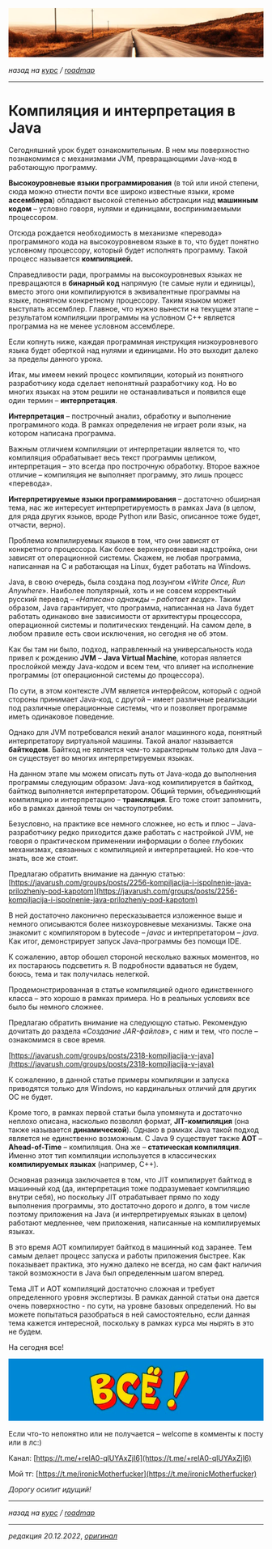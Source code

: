 ![](../../common_files/header.png)

*назад на [курс](../../course.md) / [roadmap](../../roadmap.md)*

***

   

Компиляция и интерпретация в Java
=================================

Сегодняшний урок будет ознакомительным. В нем мы поверхностно познакомимся с механизмами JVM, превращающими Java-код в работающую программу.

**Высокоуровневые языки программирования** (в той или иной степени, сюда можно отнести почти все широко известные языки, кроме **ассемблера**) обладают высокой степенью абстракции над **машинным кодом** – условно говоря, нулями и единицами, воспринимаемыми процессором.

Отсюда рождается необходимость в механизме «перевода» программного кода на высокоуровневом языке в то, что будет понятно условному процессору, который будет исполнять программу. Такой процесс называется **компиляцией.**

Справедливости ради, программы на высокоуровневых языках не превращаются в **бинарный код** напрямую (те самые нули и единицы), вместо этого они компилируются в эквивалентные программы на языке, понятном конкретному процессору. Таким языком может выступать ассемблер. Главное, что нужно вынести на текущем этапе – результатом компиляции программы на условном C++ является программа на не менее условном ассемблере.

Если копнуть ниже, каждая программная инструкция низкоуровневого языка будет оберткой над нулями и единицами. Но это выходит далеко за пределы данного урока.

Итак, мы имеем некий процесс компиляции, который из понятного разработчику кода сделает непонятный разработчику код. Но во многих языках на этом решили не останавливаться и появился еще один термин – **интерпретация**.

**Интерпретация** – построчный анализ, обработку и выполнение программного кода. В рамках определения не играет роли язык, на котором написана программа.

Важным отличием компиляции от интерпретации является то, что компиляция обрабатывает весь текст программы целиком, интерпретация – это всегда про построчную обработку. Второе важное отличие – компиляция не выполняет программу, это лишь процесс «перевода».

**Интерпретируемые языки программирования** – достаточно обширная тема, нас же интересует интерпретируемость в рамках Java (в целом, для ряда других языков, вроде Python или Basic, описанное тоже будет, отчасти, верно).

Проблема компилируемых языков в том, что они зависят от конкретного процессора. Как более верхнеуровневая надстройка, они зависят от операционной системы. Скажем, не любая программа, написанная на C и работающая на Linux, будет работать на Windows.

Java, в свою очередь, была создана под лозунгом «_Write Once, Run Anywhere_». Наиболее популярный, хоть и не совсем корректный русский перевод – «_Написано однажды – работает везде_». Таким образом, Java гарантирует, что программа, написанная на Java будет работать одинаково вне зависимости от архитектуры процессора, операционной системы и политических тенденций. На самом деле, в любом правиле есть свои исключения, но сегодня не об этом.

Как бы там ни было, подход, направленный на универсальность кода привел к рождению **JVM** – **Java Virtual Machine**, которая является прослойкой между Java-кодом и всем тем, что влияет на исполнение программы (от операционной системы до процессора).

По сути, в этом контексте JVM является интерфейсом, который с одной стороны принимает Java-код, с другой – имеет различные реализации под различные операционные системы, что и позволяет программе иметь одинаковое поведение.

Однако для JVM потребовался некий аналог машинного кода, понятный интерпретатору виртуальной машины. Такой аналог называется **байткодом**. Байткод не является чем-то характерным только для Java – он существует во многих интерпретируемых языках.

На данном этапе мы можем описать путь от Java-кода до выполнения программы следующим образом: Java-код компилируется в байткод, байткод выполняется интерпретатором. Общий термин, объединяющий компиляцию и интерпретацию – **трансляция**. Его тоже стоит запомнить, ибо в рамках данной темы он частоупотребим.

Безусловно, на практике все немного сложнее, но есть и плюс – Java-разработчику редко приходится даже работать с настройкой JVM, не говоря о практическом применении информации о более глубоких механизмах, связанных с компиляцией и интерпретацией. Но кое-что знать, все же стоит.

Предлагаю обратить внимание на данную статью: [https://javarush.com/groups/posts/2256-kompiljacija-i-ispolnenie-java-prilozheniy-pod-kapotom](https://javarush.com/groups/posts/2256-kompiljacija-i-ispolnenie-java-prilozheniy-pod-kapotom)

  

В ней достаточно лаконично пересказывается изложенное выше и немного описываются более низкоуровневые механизмы. Также она знакомит с компилятором в bytecode – _javac_ и интерпретатором – _java_. Как итог, демонстрирует запуск Java-программы без помощи IDE.

К сожалению, автор обошел стороной несколько важных моментов, но их постараюсь подсветить я. В подробности вдаваться не будем, боюсь, тема и так получилась нелегкой.

Продемонстрированная в статье компиляцией одного единственного класса – это хорошо в рамках примера. Но в реальных условиях все было бы немного сложнее.

Предлагаю обратить внимание на следующую статью. Рекомендую дочитать до раздела «_Создание JAR-файлов_», с ним и тем, что после – ознакомимся в свое время.

[https://javarush.com/groups/posts/2318-kompiljacija-v-java](https://javarush.com/groups/posts/2318-kompiljacija-v-java)

  

К сожалению, в данной статье примеры компиляции и запуска приводятся только для Windows, но кардинальных отличий для других ОС не будет.

Кроме того, в рамках первой статьи была упомянута и достаточно неплохо описана, насколько позволял формат, **JIT-компиляция** (она также называется **динамической**). Однако в рамках Java такой подход является не единственно возможным. С Java 9 существует также **AOT** – **Ahead-of-Time** – компиляция. Она же – **статическая компиляция**. Именно этот тип компиляции используется в классических **компилируемых языках** (например, C++).

Основная разница заключается в том, что JIT компилирует байткод в машинный код (да, интерпретация тоже подразумевает компиляцию внутри себя), но поскольку JIT отрабатывает прямо по ходу выполнения программы, это достаточно дорого и долго, в том числе поэтому приложения на Java (и интерпретируемых языках в целом) работают медленнее, чем приложения, написанные на компилируемых языках.

В это время AOT компилирует байткод в машинный код заранее. Тем самым делает процесс запуска и работы приложения быстрее. Как показывает практика, это нужно далеко не всегда, но сам факт наличия такой возможности в Java был определенным шагом вперед.

Тема JIT и AOT компиляций достаточно сложная и требует определенного уровня экспертизы. В рамках данной статьи она дается очень поверхностно - по сути, на уровне базовых определений. Но вы можете попытаться разобраться в ней самостоятельно, если данная тема кажется интересной, поскольку в рамках курса мы нырять в это не будем.

  

На сегодня все!

![](../../common_files/footer.png)

  

Если что-то непонятно или не получается – welcome в комменты к посту или в лс:)

Канал: [https://t.me/+relA0-qlUYAxZjI6](https://t.me/+relA0-qlUYAxZjI6)

Мой тг: [https://t.me/ironicMotherfucker](https://t.me/ironicMotherfucker)

_Дорогу осилит идущий!_

***

*назад на [курс](../../course.md) / [roadmap](../../roadmap.md)*

***

_редакция 20.12.2022_, [_оригинал_](https://telegra.ph/Kompilyaciya-i-interpretaciya-v-Java-12-20)